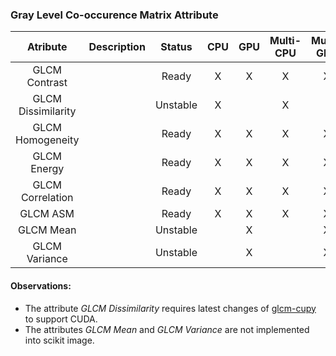 ### Gray Level Co-occurence Matrix Attribute

|       **Atribute**        | **Description** |  **Status**  | **CPU** | **GPU** | **Multi-CPU** | **Multi-GPU** |
|:-------------------------:|:---------------:|:------------:|:-------:|:-------:|:-------------:|:-------------:|
|      GLCM Contrast        |                 |     Ready    |    X    |    X    |       X       |       X       |
|    GLCM Dissimilarity     |                 |   Unstable   |    X    |         |       X       |               |
|     GLCM Homogeneity      |                 |     Ready    |    X    |    X    |       X       |       X       |
|       GLCM Energy         |                 |     Ready    |    X    |    X    |       X       |       X       |
|     GLCM Correlation      |                 |     Ready    |    X    |    X    |       X       |       X       |
|        GLCM ASM           |                 |     Ready    |    X    |    X    |       X       |       X       |
|        GLCM Mean          |                 |   Unstable   |         |    X    |               |       X       |
|      GLCM Variance        |                 |   Unstable   |         |    X    |               |       X       |

#### Observations:

* The attribute *GLCM Dissimilarity* requires latest changes of [glcm-cupy](https://github.com/Eve-ning/glcm-cupy) to support CUDA.
* The attributes *GLCM Mean* and *GLCM Variance* are not implemented into scikit image.

